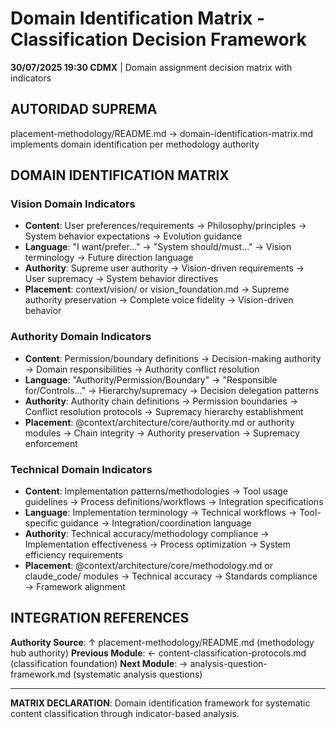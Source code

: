# Domain Identification Matrix - Classification Decision Framework

**30/07/2025 19:30 CDMX** | Domain assignment decision matrix with indicators

## AUTORIDAD SUPREMA
placement-methodology/README.md → domain-identification-matrix.md implements domain identification per methodology authority

## DOMAIN IDENTIFICATION MATRIX

### **Vision Domain Indicators**
- **Content**: User preferences/requirements → Philosophy/principles → System behavior expectations → Evolution guidance
- **Language**: "I want/prefer..." → "System should/must..." → Vision terminology → Future direction language
- **Authority**: Supreme user authority → Vision-driven requirements → User supremacy → System behavior directives
- **Placement**: context/vision/ or vision_foundation.md → Supreme authority preservation → Complete voice fidelity → Vision-driven behavior

### **Authority Domain Indicators**
- **Content**: Permission/boundary definitions → Decision-making authority → Domain responsibilities → Authority conflict resolution
- **Language**: "Authority/Permission/Boundary" → "Responsible for/Controls..." → Hierarchy/supremacy → Decision delegation patterns
- **Authority**: Authority chain definitions → Permission boundaries → Conflict resolution protocols → Supremacy hierarchy establishment
- **Placement**: @context/architecture/core/authority.md or authority modules → Chain integrity → Authority preservation → Supremacy enforcement

### **Technical Domain Indicators**
- **Content**: Implementation patterns/methodologies → Tool usage guidelines → Process definitions/workflows → Integration specifications
- **Language**: Implementation terminology → Technical workflows → Tool-specific guidance → Integration/coordination language
- **Authority**: Technical accuracy/methodology compliance → Implementation effectiveness → Process optimization → System efficiency requirements
- **Placement**: @context/architecture/core/methodology.md or claude_code/ modules → Technical accuracy → Standards compliance → Framework alignment

## INTEGRATION REFERENCES

**Authority Source**: ↑ placement-methodology/README.md (methodology hub authority)
**Previous Module**: ← content-classification-protocols.md (classification foundation)
**Next Module**: → analysis-question-framework.md (systematic analysis questions)

---

**MATRIX DECLARATION**: Domain identification framework for systematic content classification through indicator-based analysis.